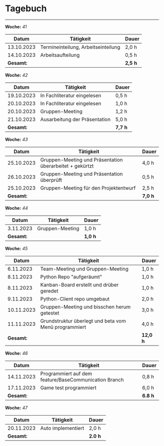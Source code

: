 # Tagebuch
---

**Woche:** *41*

| Datum       | Tätigkeit                                  | Dauer  |
|-------------|---------------------------------------------|--------|
| 13.10.2023  | Termineinteilung, Arbeitseinteilung         | 2,0 h  |
| 14.10.2023  | Arbeitsaufteilung                           | 0,5 h  |
| **Gesamt:**  |                                            | **2,5 h**  |

**Woche:** *42*

| Datum       | Tätigkeit                                  | Dauer  |
|-------------|---------------------------------------------|--------|
| 19.10.2023  | In Fachliteratur eingelesen                 | 0,5 h  |
| 20.10.2023  | In Fachliteratur eingelesen                 | 1,0 h  |
| 20.10.2023  | Gruppen-Meeting                             | 1,2 h  |
| 21.10.2023  | Ausarbeitung der Präsentation               | 5,0 h  |
| **Gesamt:**  |                                            | **7,7 h**  |

**Woche:** *43*

| Datum       | Tätigkeit                                  | Dauer  |
|-------------|---------------------------------------------|--------|
| 25.10.2023  | Gruppen-Meeting und Präsentation überarbeitet + gekürtzt| 4,0 h  |
| 26.10.2023  | Gruppen-Meeting und Präsentation überprüft  | 0,5 h  |
| 25.10.2023  | Gruppen-Meeting für den Projektentwurf    | 2,5 h  |
| **Gesamt:**  |                                            | **7,0 h**  |


**Woche:** *44*

| Datum       | Tätigkeit                                  | Dauer  |
|-------------|---------------------------------------------|--------|
| 3.11.2023  | Gruppen-Meeting      | 1,0 h  |
| **Gesamt:**  |                                            | **1,0 h**  |

**Woche:** *45*

| Datum       | Tätigkeit                                  | Dauer  |
|-------------|---------------------------------------------|--------|
| 6.11.2023  | Team-Meeting und Gruppen-Meeting      | 1,0 h  |
| 8.11.2023  | Python Repo "aufgeräumt"             | 1,0 h  |
| 8.11.2023  | Kanban-Board erstellt und drüber geredet             | 1,0 h  |
| 9.11.2023  | Python-Client repo umgebaut             | 2,0 h  |
| 10.11.2023  | Gruppen-Meeting und bisschen herum getestet             | 3,0 h  |
| 11.11.2023  | Grundstruktur überlegt und beta vom Menü programmiert | 4,0 h  |
| **Gesamt:**  |                                            | **12,0 h**  |

**Woche:** *46*

| Datum       | Tätigkeit                                  | Dauer  |
|-------------|---------------------------------------------|--------|
| 14.11.2023  | Programmiert auf dem feature/BaseCommunication Branch      | 0,8 h  |
| 17.11.2023  | Game test programmiert     | 6,0 h  |
| **Gesamt:**  |                                            | **6.8 h**  |

**Woche:** *47*

| Datum       | Tätigkeit                                  | Dauer  |
|-------------|---------------------------------------------|--------|
| 20.11.2023  | Auto implementiert     | 2,0 h  |
| **Gesamt:**  |                                            | **2.0 h**  |

